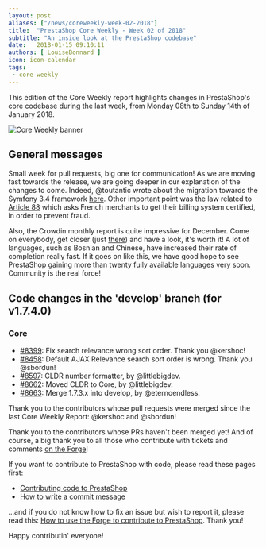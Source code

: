 ```yaml
---
layout: post
aliases: ["/news/coreweekly-week-02-2018"]
title:  "PrestaShop Core Weekly - Week 02 of 2018"
subtitle: "An inside look at the PrestaShop codebase"
date:   2018-01-15 09:10:11
authors: [ LouiseBonnard ]
icon: icon-calendar
tags:
 - core-weekly
---
```


This edition of the Core Weekly report highlights changes in PrestaShop's core codebase during the last week, from Monday 08th to Sunday 14th of January 2018.

![Core Weekly banner](/assets/images/2017/04/core_weekly_banner.jpg)


## General messages

Small week for pull requests, big one for communication! As we are moving fast towards the release, we are going deeper in our explanation of the changes to come. Indeed, @toutantic wrote about the migration towards the Symfony 3.4 framework [here](http://build.prestashop.com/news/prestashop-1-7-is-moving-to-symfony-3-4-and-php-5-6). Other important point was the law related to [Article 88](http://build.prestashop.com/news/france-article-88-loi-2017-1837-de-finances-2018) which asks French merchants to get their billing system certified, in order to prevent fraud.

Also, the Crowdin monthly report is quite impressive for December. Come on everybody, get closer (just [there](http://build.prestashop.com/news/do-you-speak-prestashop-december-2017)) and have a look, it's worth it! A lot of languages, such as Bosnian and Chinese, have increased their rate of completion really fast. If it goes on like this, we have good hope to see PrestaShop gaining more than twenty fully available languages very soon. Community is the real force!


## Code changes in the 'develop' branch (for v1.7.4.0)

### Core

* [#8399](https://github.com/PrestaShop/PrestaShop/pull/8399): Fix search relevance wrong sort order. Thank you @kershoc!
* [#8458](https://github.com/PrestaShop/PrestaShop/pull/8458): Default AJAX Relevance search sort order is wrong. Thank you @sbordun!
* [#8597](https://github.com/PrestaShop/PrestaShop/pull/8597): CLDR number formatter, by @littlebigdev.
* [#8662](https://github.com/PrestaShop/PrestaShop/pull/8662): Moved CLDR to Core, by @littlebigdev.
* [#8663](https://github.com/PrestaShop/PrestaShop/pull/8663): Merge 1.7.3.x into develop, by @eternoendless.

Thank you to the contributors whose pull requests were merged since the last Core Weekly Report: @kershoc and @sbordun!

Thank you to the contributors whose PRs haven't been merged yet! And of course, a big thank you to all those who contribute with tickets and comments [on the Forge](http://forge.prestashop.com/)!

If you want to contribute to PrestaShop with code, please read these pages first:

 * [Contributing code to PrestaShop](http://doc.prestashop.com/display/PS16/Contributing+code+to+PrestaShop)
 * [How to write a commit message](http://doc.prestashop.com/display/PS16/How+to+write+a+commit+message)

...and if you do not know how to fix an issue but wish to report it, please read this: [How to use the Forge to contribute to PrestaShop](http://doc.prestashop.com/display/PS16/How+to+use+the+Forge+to+contribute+to+PrestaShop). Thank you!

Happy contributin' everyone!
